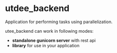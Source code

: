 # utdee_backend

Application for performing tasks using parallelization.

utee_backend can work in following modes:
 * **standalone gunicorn server** with rest api
 * **library** for use in your application 
